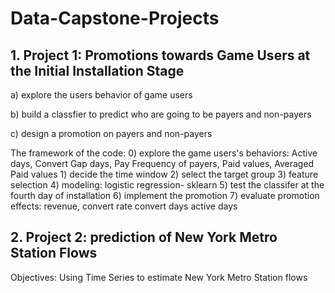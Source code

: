 # Data-Capstone-Projects

## 1. Project 1: Promotions towards Game Users at the Initial Installation Stage

 a) explore the users behavior of game users
      
 b) build a classfier to predict who are going to be payers and non-payers
 
 c) design a promotion on payers and non-payers
 
 The framework of the code:
    0) explore the game users's behaviors:
        Active days, Convert Gap days, Pay Frequency of payers, Paid values, Averaged Paid values
    1) decide the time window
    2) select the target group
    3) feature selection
    4) modeling: logistic regression- sklearn
    5) test the classifer at the fourth day of installation
    6) implement the promotion
    7) evaluate promotion effects:
        revenue, 
        convert rate
        convert days
        active days
    


## 2. Project 2: prediction of New York Metro Station Flows

 Objectives: Using Time Series to estimate New York Metro Station flows
